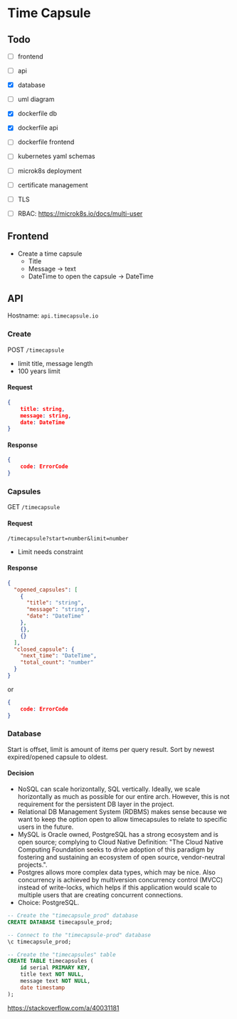 # Time Capsule

## Todo
- [ ] frontend
- [ ] api
- [x] database
- [ ] uml diagram
- [x] dockerfile db
- [x] dockerfile api
- [ ] dockerfile frontend
  
- [ ] kubernetes yaml schemas
- [ ] microk8s deployment
- [ ] certificate management
- [ ] TLS

- [ ] RBAC: https://microk8s.io/docs/multi-user

## Frontend
- Create a time capsule
	- Title
	- Message -> text
	- DateTime to open the capsule -> DateTime
## API
Hostname: `api.timecapsule.io`
### Create
POST `/timecapsule`
- limit title, message length
- 100 years limit
#### Request
```json
{
	title: string,
	message: string,
	date: DateTime
}
```
#### Response
```json
{
	code: ErrorCode
}
```
### Capsules
GET `/timecapsule`
#### Request
`/timecapsule?start=number&limit=number`
- Limit needs constraint
#### Response
```json
{
  "opened_capsules": [
    {
      "title": "string",
      "message": "string",
      "date": "DateTime"
    },
    {},
    {}
  ],
  "closed_capsule": {
    "next_time": "DateTime",
    "total_count": "number"
  }
}
```
or
```json
{
	code: ErrorCode
}
```
### Database
Start is offset, limit is amount of items per query result. Sort by newest expired/opened capsule to oldest.

#### Decision
- NoSQL can scale horizontally, SQL vertically. Ideally, we scale horizontally as much as possible for our entire arch. However, this is not requirement for the persistent DB layer in the project.
- Relational DB Management System (RDBMS) makes sense because we want to keep the option open to allow timecapsules to relate to specific users in the future.
- MySQL is Oracle owned, PostgreSQL has a strong ecosystem and is open source; complying to Cloud Native Definition: "The Cloud Native Computing Foundation seeks to drive adoption of this paradigm by fostering and sustaining an ecosystem of open source, vendor-neutral projects.".
- Postgres allows more complex data types, which may be nice. Also concurrency is achieved by multiversion concurrency control (MVCC) instead of write-locks, which helps if this application would scale to multiple users that are creating concurrent connections.
- Choice: PostgreSQL.

```sql
-- Create the "timecapsule_prod" database
CREATE DATABASE timecapsule_prod;

-- Connect to the "timecapsule-prod" database
\c timecapsule_prod;

-- Create the "timecapsules" table
CREATE TABLE timecapsules (
    id serial PRIMARY KEY,
    title text NOT NULL,
    message text NOT NULL,
    date timestamp
);
```

https://stackoverflow.com/a/40031181
